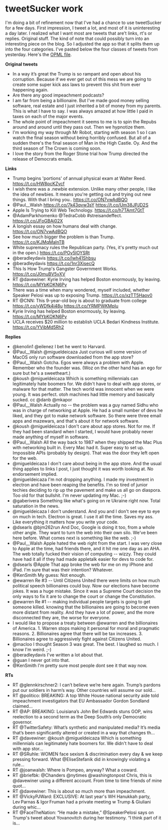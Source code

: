# tweetSucker work
I'm doing a bit of refinement now that I've had a chance to use tweetSucker for a few days. First impression, I tweet a lot, and most of it is uninteresting a day later. I realized what I want most are tweets that are't links, rt's or replies. Original stuff. The kind of note that could possibly turn into an interesting piece on the blog. So I adjusted the app so that it splits them up into the four categories. I've pasted below the four classes of tweets from yesterday. Here's the <a href="http://scripting.com/2019/11/17/tweets.opml">OPML file</a>.

<b>Original tweets</b>
* In a way it’s great the Trump is so rampant and open about his corruption. Because if we ever get out of this mess we are going to create some super kick ass laws to prevent this shit from ever happening again.
* Are there any good impeachment podcasts?
* I am far from being a billionaire. But I've made good money selling software, real estate and I just inherited a bit of money from my parents.  This is what I have to say.  I was always amazed at how little I paid in taxes on each of the major events.
* The whole point of impeachment it seems to me is to spin the Repubs around and around until they pass out. Then we hypnotize them.
* I'm working my way through Mr Robot, starting with season 1 so I can watch the final season without being horribly confused.   But all of a sudden there's the final season of Man in the High Castle. Oy.   And the third season of The Crown is coming soon.
* I love the story from the Roger Stone trial how Trump directed the release of Democrats emails.

<b>Links</b>
* Trump begins 'portions' of annual physical exam at Walter Reed. https://t.co/HW8pcKZycf
* I wish there was a .newbie extension.   Unlike many other people, I like the idea of newbies.   It means you're getting out and trying out new things.   With that I bring you..  https://t.co/ON7vwAdBQO
* @Paul__Walsh https://t.co/7k43qvw3sY https://t.co/Um38JPJD2S
* Apple Is Trying to Kill Web Technology. https://t.co/h7TAmt7GtT
* @AdamParkhomenko @TedraCobb #streisandeffect.   https://t.co/JFoGBAi02X
* A longish essay on how humans deal with change.  https://t.co/ON7vwAdBQO
* See how much bigger the problem is than Trump. https://t.co/KJMqMalnTB
* White supremacy rules the Republican party. (Yes, it's pretty much out in the open.) https://t.co/POv5IOYSRt
* @beradleydavis https://t.co/lwh41Shbsu
* @beradleydavis https://t.co/1nr3XisecQ
* This Is How Trump's Gangster Government Works. https://t.co/J0muBV5vXV
* RT @davewiner: Kyrie Irving has helped Boston enormously, by leaving. https://t.co/MYbKOKN6Py
* There was a time when many wondered, myself included, whether Speaker Pelosi was up to exposing Trump. https://t.co/xzTT5Haov0
* RT @CNN: This 9-year-old boy is about to graduate from college https://t.co/yWDfk4i48u https://t.co/YRMPWKMpIu
* Kyrie Irving has helped Boston enormously, by leaving. https://t.co/MYbKOKN6Py
* UCLA receives $20 million to establish UCLA Bedari Kindness Institute. https://t.co/YVibMd5Rh2

<b>Replies</b>
* @kenolin1 @eilenez I bet he went to Harvard.
* @Paul__Walsh @migueldeicaza Just curious will some version of MacOS only run software downloaded from the app store?
* @Paul__Walsh Gotcha. Egos were always a problem with Apple. Remember who the founder was. (Woz on the other hand has an ego for sure but he's a sweetheart.)
* @koush @migueldeicaza Which is something millennials can legitimately hate boomers for. We didn't have to deal with app stores, or malware for that matter. The tech world was innocent when we were young. It was perfect. otoh machines had little memory and basically sucked. cc @danb @mkapor
* @Paul__Walsh Actually no -- the problem was a guy named Sidhu who was in charge of networking at Apple. He had a small number of devs he liked, and they got to make network software. So there were three email apps and mazewars, and that's about it for network software.
* @koush @migueldeicaza I don't care about app stores. Not for me. If they had been standard when I started, I would have probably never made anything of myself in software.
* @Paul__Walsh All the way back to 1987 when they shipped the Mac Plus with networking built in. Every Mac had it. Super easy to set up. Impossible APIs (probably by design). That was the door they left open for the web.
* @migueldeicaza I don't care about being in the app store. And the usual thing applies to links I post, I just thought it was worth looking at. No endorsement implied.
* @migueldeicaza I'm not dropping anything. I made my investment in electron and have been reaping the benefits. I'm so tired of junior techies deciding to rip up the pavement and make us all go on diaspora. Too old for that bullshit. I'm never updating my Mac. ;-)
* @gaberivera Something like what's going on re Ukraine right now. Total saturation in the news.
* @migueldeicaza I don't understand. And you and I don't see eye to eye on much in tech. Electron is great. I use it all the time. Saves my ass. Like everything it matters how you write your code.
* @dsearls @bjm262run And Doc, Google is doing it too, from a whole other angle.  They want to turn the web into their own silo.  We've been here before. What comes next is something like the web. ;-)
* @Paul__Walsh Apple hated the web right from the start. I was very close to Apple at the time,  had friends there, and it hit me one day as an AHA. The web totally fucked their vision of computing -- wizzy. They could have had it all if they had made appletalk easier for devs to code for.
* @dsearls @Apple That app broke the web for me on my iPhone and iPad. I'm sure that was their intention? Whatever.
* @KenSmith My guess: Not enough.
* @ewarren Re #3 -- Until Citizens United there were limits on how much political speech billionaires could buy. Now our elections have become jokes. It was a huge mistake. Since it was a Supreme Court decision the only ways to fix it are to change the court or change the Constitution.
* @ewarren Re #1 -- making individual people targets is going to get someone killed. knowing that the billionaires are going to become even more distant from reality. And they have a lot of power, and the more disconnected they are, the worse for everyone.
* I would like to propose a treaty between @ewarren and the billionaires of America.   1. Warren stops making it personal for moral and pragmatic reasons.   2. Billionaires agree that there will be tax increases.  3. Billionaires agree to aggressively fight against Citizens United.
* @macloo I thought Season 3 was great. The best. I laughed so much. I know I'm weird. ;-)
* @beradleydavis I've written a lot about that.
* @guan I never got into that.
* @KenSmith I'm pretty sure most people dont see it that way now.

<b>RTs</b>
* RT @glennkirschner2: I can’t believe we’re here again. Trump’s pardons put our soldiers in harm’s way. Other countries will assume our sold…
* RT @politico: BREAKING: A top White House national security aide told impeachment investigators that EU Ambassador Gordon Sondland claimed…
* RT @AP: BREAKING: Louisiana’s John Bel Edwards stuns GOP, wins reelection to a second term as the Deep South’s only Democratic governor.
* RT @TwitterSafety: What’s synthetic and manipulated media? It’s media that’s been significantly altered or created in a way that changes th…
* RT @davewiner: @koush @migueldeicaza Which is something millennials can legitimately hate boomers for. We didn't have to deal with app stor…
* RT @SRuhle: WOMEN face sexism &amp; discrimination every  day &amp; we keep pressing forward. What @EliseStefanik did in knowingly violating a rule…
* RT @joanwalsh: Where is Pompeo, anyway? What a coward.
* RT @briefbk: @Chanders @nytimes @washingtonpost Chris, this is @davewiner using a different account. From time to time friends of mine quot…
* RT @davewiner: This is about so much more than impeachment.
* RT @VickyPJWard: EXCLUSIVE: At last year's WH Hanukkah party, Lev Parnas &amp; Igor Fruman had a private meeting w Trump &amp; Giuliani during whic…
* RT @FaceTheNation: “He made a mistake,” @SpeakerPelosi says on Trump's tweet about Yovanovitch during her testimony. “I think part of it is…

